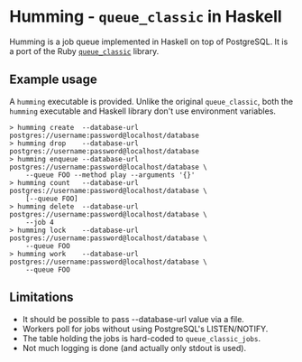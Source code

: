 # Humming - `queue_classic` in Haskell

Humming is a job queue implemented in Haskell on top of PostgreSQL. It is a
port of the Ruby
[`queue_classic`](https://github.com/ryandotsmith/queue_classic) library.

## Example usage

A `humming` executable is provided. Unlike the original `queue_classic`, both
the `humming` executable and Haskell library don't use environment variables.

    > humming create  --database-url postgres://username:password@localhost/database
    > humming drop    --database-url postgres://username:password@localhost/database
    > humming enqueue --database-url postgres://username:password@localhost/database \
        --queue FOO --method play --arguments '{}'
    > humming count   --database-url postgres://username:password@localhost/database \
        [--queue FOO]
    > humming delete  --database-url postgres://username:password@localhost/database \
        --job 4
    > humming lock    --database-url postgres://username:password@localhost/database \
        --queue FOO
    > humming work    --database-url postgres://username:password@localhost/database \
        --queue FOO

## Limitations

- It should be possible to pass --database-url value via a file.
- Workers poll for jobs without using PostgreSQL's LISTEN/NOTIFY.
- The table holding the jobs is hard-coded to `queue_classic_jobs`.
- Not much logging is done (and actually only stdout is used).
